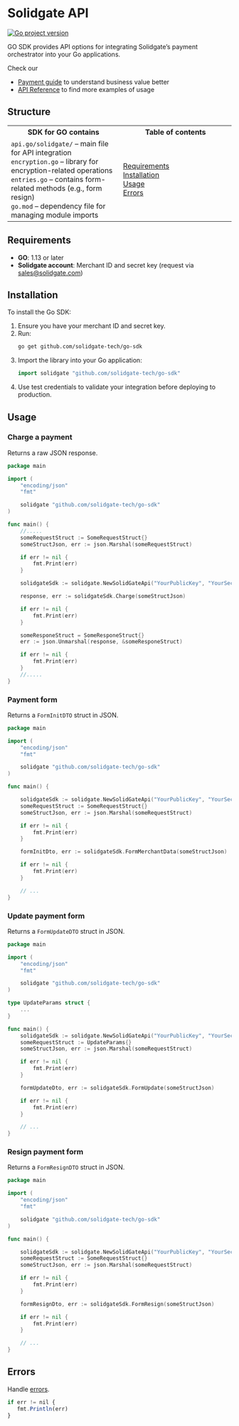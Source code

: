 # Solidgate API

[![Go project version](https://badge.fury.io/go/github.com%2solidgate-tech%2go-sdk.svg)](https://badge.fury.io/go/github.com%2solidgate-tech%2go-sdk)

GO SDK provides API options for integrating Solidgate’s payment orchestrator into your Go applications.

Check our
* <a href="https://docs.solidgate.com/" target="_blank">Payment guide</a> to understand business value better
* <a href="https://api-docs.solidgate.com/" target="_blank">API Reference</a> to find more examples of usage

## Structure

<table style="width: 100%; background: transparent;">
  <colgroup>
    <col style="width: 50%;">
    <col style="width: 50%;">
  </colgroup>
  <tr>
    <th>SDK for GO contains</th>
    <th>Table of contents</th>
  </tr>
  <tr>
    <td>
      <code>api.go/solidgate/</code> – main file for API integration<br>
      <code>encryption.go</code> – library for encryption-related operations<br>
      <code>entries.go</code> – contains form-related methods (e.g., form resign)<br>
      <code>go.mod</code> – dependency file for managing module imports
    </td>
    <td>
      <a href="https://github.com/solidgate-tech/go-sdk?tab=readme-ov-file#requirements">Requirements</a><br>
      <a href="https://github.com/solidgate-tech/go-sdk?tab=readme-ov-file#installation">Installation</a><br>
      <a href="https://github.com/solidgate-tech/go-sdk?tab=readme-ov-file#usage">Usage</a><br>
      <a href="https://github.com/solidgate-tech/go-sdk?tab=readme-ov-file#errors">Errors</a>
    </td>
  </tr>
</table>

## Requirements

* **GO**: 1.13 or later
* **Solidgate account**: Merchant ID and secret key (request via <a href="mailto:sales@solidgate.com">sales@solidgate.com</a>)

## Installation

To install the Go SDK:

1. Ensure you have your merchant ID and secret key.
2. Run:
   ```bash
   go get github.com/solidgate-tech/go-sdk
   ```
3. Import the library into your Go application:
   ```go
   import solidgate "github.com/solidgate-tech/go-sdk"
   ```
4. Use test credentials to validate your integration before deploying to production.

## Usage

### Charge a payment

Returns a raw JSON response.

```go
package main

import (
	"encoding/json"
	"fmt"

	solidgate "github.com/solidgate-tech/go-sdk"
)

func main() {
	//.....
	someRequestStruct := SomeRequestStruct{}
	someStructJson, err := json.Marshal(someRequestStruct)

	if err != nil {
		fmt.Print(err)
	}

	solidgateSdk := solidgate.NewSolidGateApi("YourPublicKey", "YourSecretKey")

	response, err := solidgateSdk.Charge(someStructJson)

	if err != nil {
		fmt.Print(err)
	}

	someResponeStruct = SomeResponeStruct{}
	err := json.Unmarshal(response, &someResponeStruct)

	if err != nil {
		fmt.Print(err)
	}
	//.....
}

```

### Payment form

Returns a `FormInitDTO` struct in JSON.

```go
package main

import (
	"encoding/json"
	"fmt"

	solidgate "github.com/solidgate-tech/go-sdk"
)

func main() {

	solidgateSdk := solidgate.NewSolidGateApi("YourPublicKey", "YourSecretKey")
	someRequestStruct := SomeRequestStruct{}
	someStructJson, err := json.Marshal(someRequestStruct)

	if err != nil {
		fmt.Print(err)
	}

	formInitDto, err := solidgateSdk.FormMerchantData(someStructJson)

	if err != nil {
		fmt.Print(err)
	}

	// ...
}

```

### Update payment form

Returns a `FormUpdateDTO` struct in JSON.

```go
package main

import (
	"encoding/json"
	"fmt"

	solidgate "github.com/solidgate-tech/go-sdk"
)

type UpdateParams struct {
	...
}

func main() {
	solidgateSdk := solidgate.NewSolidGateApi("YourPublicKey", "YourSecretKey")
	someRequestStruct := UpdateParams{}
	someStructJson, err := json.Marshal(someRequestStruct)

	if err != nil {
		fmt.Print(err)
	}

	formUpdateDto, err := solidgateSdk.FormUpdate(someStructJson)

	if err != nil {
		fmt.Print(err)
	}

	// ...
}

```

### Resign payment form

Returns a `FormResignDTO` struct in JSON.

```go
package main

import (
	"encoding/json"
	"fmt"

	solidgate "github.com/solidgate-tech/go-sdk"
)

func main() {

	solidgateSdk := solidgate.NewSolidGateApi("YourPublicKey", "YourSecretKey")
	someRequestStruct := SomeRequestStruct{}
	someStructJson, err := json.Marshal(someRequestStruct)

	if err != nil {
		fmt.Print(err)
	}

	formResignDto, err := solidgateSdk.FormResign(someStructJson)

	if err != nil {
		fmt.Print(err)
	}

	// ...
}

```

## Errors

Handle <a href="https://docs.solidgate.com/payments/payments-insights/error-codes/" target="_blank">errors</a>.

```js
if err != nil {
   fmt.Println(err)
}
```
